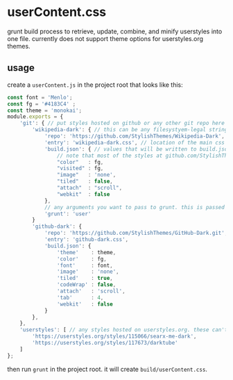 # userContent.css

grunt build process to retrieve, update, combine, and minify userstyles into one file. currently does not support theme options for userstyles.org themes.

## usage

create a `userContent.js` in the project root that looks like this:

```js
const font = 'Menlo';
const fg = '#4183C4' ;
const theme = 'monokai';
module.exports = {
	'git': { // put styles hosted on github or any other git repo here
		'wikipedia-dark': { // this can be any filesystyem-legal string
			'repo': 'https://github.com/StylishThemes/Wikipedia-Dark',
			'entry': 'wikipedia-dark.css', // location of the main css file (relative to its repo's root)
			'build.json': { // values that will be written to build.json for the style. any js is legal, it'll be serialized with JSON.stringify by the build system
				// note that most of the styles at github.com/StylishThemes need you to define all of the options even if you intend to use the default
				"color"   : fg,
				"visited" :	fg,
				"image"   : 'none',
				"tiled"   : false,
				"attach"  : "scroll",
				"webkit"  : false
			},
			// any arguments you want to pass to grunt. this is passed to the shell, so be careful
			'grunt': 'user'
		}
		'github-dark': {
			'repo': 'https://github.com/StylishThemes/GitHub-Dark.git',
			'entry': 'github-dark.css',
			'build.json': {
				'theme'    : theme,
				'color'    : fg,
				'font'     : font,
				'image'    : 'none',
				'tiled'    : true,
				'codeWrap' : false,
				'attach'   : 'scroll',
				'tab'      : 4,
				'webkit'   : false
			}
		},
	},
	'userstyles': [ // any styles hosted on userstyles.org. these can't be configured... yet
		'https://userstyles.org/styles/115066/searx-me-dark',
		'https://userstyles.org/styles/117673/darktube'
	]
};
```

then run `grunt` in the project root. it will create `build/userContent.css`.
